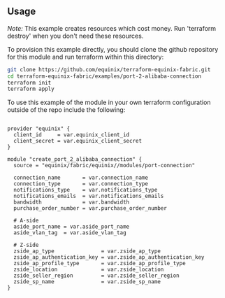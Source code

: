## Usage

*Note:* This example creates resources which cost money. Run 'terraform destroy' when you don't need these resources.

To provision this example directly, 
you should clone the github repository for this module and run terraform within this directory:

```bash
git clone https://github.com/equinix/terraform-equinix-fabric.git
cd terraform-equinix-fabric/examples/port-2-alibaba-connection
terraform init
terraform apply
```

To use this example of the module in your own terraform configuration outside of the repo include the following:

```hcl

provider "equinix" {
  client_id     = var.equinix_client_id
  client_secret = var.equinix_client_secret
}

module "create_port_2_alibaba_connection" {
  source = "equinix/fabric/equinix//modules/port-connection"

  connection_name       = var.connection_name
  connection_type       = var.connection_type
  notifications_type    = var.notifications_type
  notifications_emails  = var.notifications_emails
  bandwidth             = var.bandwidth
  purchase_order_number = var.purchase_order_number

  # A-side
  aside_port_name = var.aside_port_name
  aside_vlan_tag  = var.aside_vlan_tag

  # Z-side
  zside_ap_type               = var.zside_ap_type
  zside_ap_authentication_key = var.zside_ap_authentication_key
  zside_ap_profile_type       = var.zside_ap_profile_type
  zside_location              = var.zside_location
  zside_seller_region         = var.zside_seller_region
  zside_sp_name               = var.zside_sp_name
}
```
